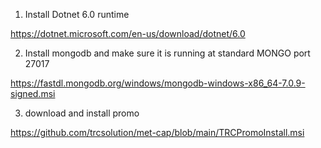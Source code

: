 1) Install Dotnet 6.0 runtime

  https://dotnet.microsoft.com/en-us/download/dotnet/6.0
  
2) Install mongodb and make sure it is running at standard MONGO port 27017

  https://fastdl.mongodb.org/windows/mongodb-windows-x86_64-7.0.9-signed.msi
  
3) download and install promo
   
  https://github.com/trcsolution/met-cap/blob/main/TRCPromoInstall.msi
